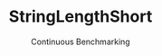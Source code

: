 ---
layout: default
title: StringLengthShort
subtitle: Continuous Benchmarking
selected: String
expanded: Benchmarking
benchmark: /individual_results/StringLengthShort.html
---